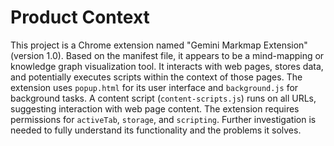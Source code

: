 # Product Context

This project is a Chrome extension named "Gemini Markmap Extension" (version 1.0). Based on the manifest file, it appears to be a mind-mapping or knowledge graph visualization tool. It interacts with web pages, stores data, and potentially executes scripts within the context of those pages. The extension uses `popup.html` for its user interface and `background.js` for background tasks. A content script (`content-scripts.js`) runs on all URLs, suggesting interaction with web page content. The extension requires permissions for `activeTab`, `storage`, and `scripting`. Further investigation is needed to fully understand its functionality and the problems it solves.

